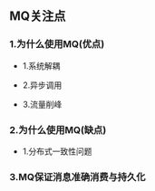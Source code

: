 ## MQ关注点

### 1.为什么使用MQ(优点)

- 1.系统解耦

- 2.异步调用

- 3.流量削峰


### 2.为什么使用MQ(缺点)

- 1.分布式一致性问题


### 3.MQ保证消息准确消费与持久化

